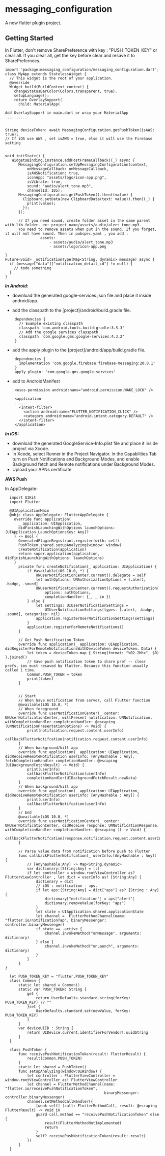 # messaging_configuration

A new flutter plugin project.

## Getting Started

In Flutter, don't remove SharePreference with key : "PUSH_TOKEN_KEY" or clear all. If you clear all, get the key before clear and resave it to SharePrefernces.


    import 'package:messaging_configuration/messaging_configuration.dart';
    class MyApp extends StatelessWidget {
      // This widget is the root of your application.
      @override
      Widget build(BuildContext context) {
        changeStatusBarColor(Colors.transparent, true);
        setupLanguage();
        return OverlaySupport(
          child: MaterialApp(
          
    Add OverlaySupport in main.dart or wrap your MaterialApp 
    ..........
    
    
    String deviceToken: await MessagingConfiguration.getPushToken(isAWS: true);
    // If iOS use AWS , set isAWS = true, else it will use the Firebase setting
    
    
    void initState() {
       WidgetsBinding.instance.addPostFrameCallback((_) async {
          MessagingConfiguration.setUpMessagingConfiguration(context,
              onMessageCallback: onMessageCallback,
              isAWSNotification: true,
              iconApp: "assets/logo/icon-app.png",
              isVibrate: true,
              sound: "audio/alert_tone.mp3",
              channelId: 105);
          MessagingConfiguration.getPushToken().then((value) {
            Clipboard.setData(new ClipboardData(text: value)).then((_) {
              print(value);
            });
          });
          
          // If you need sound, create folder asset in the same parent with lib folder. ex: project_name/assets/audio/alert_tone.mp3. 
          You need to remove assets when put in the sound. If you forget, it will not have sound. Then in pubspec.yaml , you add : 
                    assets:
                        - assets/audio/alert_tone.mp3
                        - assets/logo/icon-app.png

    }
    Future<void> _notificationType(Map<String, dynamic> message) async {
      if (message["data"]["notification_detail_id"] != null) {
        // todo something
      }
    }
    

***In Android:***

   - download the generated google-services.json file and place it inside android/app.
   - add the classpath to the [project]/android/build.gradle file.
    
          dependencies {
            // Example existing classpath
            classpath 'com.android.tools.build:gradle:3.5.3'
            // Add the google services classpath
            classpath 'com.google.gms:google-services:4.3.2'
          }
   - add the apply plugin to the [project]/android/app/build.gradle file.
   
          dependencies {
            implementation 'com.google.firebase:firebase-messaging:20.0.1'
          }
          apply plugin: 'com.google.gms.google-services'
          
   - add to AndroidManifest
          
          <uses-permission android:name="android.permission.WAKE_LOCK" />
       
          <application
          .....
            <intent-filter>
              <action android:name="FLUTTER_NOTIFICATION_CLICK" />
              <category android:name="android.intent.category.DEFAULT" />
            </intent-filter>
          </application>
          

***In iOS:***

  - download the generated GoogleService-Info.plist file and place it inside project via Xcode.
  - In Xcode, select Runner in the Project Navigator. In the Capabilities Tab turn on Push Notifications and Background Modes, and enable Background fetch and Remote notifications under Background Modes.
  - Upload your APNs certificate
  
 ******AWS Push******
 
 In AppDelegate: 
 
      import UIKit
      import Flutter

      @UIApplicationMain
      @objc class AppDelegate: FlutterAppDelegate {
        override func application(
          _ application: UIApplication,
          didFinishLaunchingWithOptions launchOptions: [UIApplication.LaunchOptionsKey: Any]?
        ) -> Bool {
          GeneratedPluginRegistrant.register(with: self)
          PushToken.shared.setupAnalyzing(window: window)
          createNotification(application)
          return super.application(application, didFinishLaunchingWithOptions: launchOptions)
        }
          private func createNotification(_ application: UIApplication) {
              if #available(iOS 10.0, *) {
                  UNUserNotificationCenter.current().delegate = self
                  let authOptions: UNAuthorizationOptions = [.alert, .badge, .sound]
                  UNUserNotificationCenter.current().requestAuthorization(
                      options: authOptions,
                      completionHandler: {_, _ in })
              } else {
                  let settings: UIUserNotificationSettings =
                      UIUserNotificationSettings(types: [.alert, .badge, .sound], categories: nil)
                  application.registerUserNotificationSettings(settings)
              }
              application.registerForRemoteNotifications()
          }

          // Get Push Notification Token
          override func application(_ application: UIApplication, didRegisterForRemoteNotificationsWithDeviceToken deviceToken: Data) {
              let token = deviceToken.map { String(format: "%02.2hhx", $0) }.joined()
              // Save push notification token to share pref -- clear prefs, ios must resaved by flutter. Because this function usually called 1 time.
              Common.PUSH_TOKEN = token
              print(token)
          }


          // Start
          // When have notification from server, call Flutter function
          @available(iOS 10.0, *)
          // When foreground
          override func userNotificationCenter(_ center: UNUserNotificationCenter, willPresent notification: UNNotification, withCompletionHandler completionHandler: @escaping (UNNotificationPresentationOptions) -> Void) {
              print(notification.request.content.userInfo)
              callbackFlutterNotifcation(notification.request.content.userInfo)
          }
          // When background/kill app
          override func application(_ application: UIApplication, didReceiveRemoteNotification userInfo: [AnyHashable : Any], fetchCompletionHandler completionHandler: @escaping (UIBackgroundFetchResult) -> Void) {
              print(userInfo)
              callbackFlutterNotifcation(userInfo)
              completionHandler(UIBackgroundFetchResult.newData)
          }
          // When background/kill app
          override func application(_ application: UIApplication, didReceiveRemoteNotification userInfo: [AnyHashable : Any]) {
              print(userInfo)
              callbackFlutterNotifcation(userInfo)
          }
          // End
          @available(iOS 10.0, *)
          override func userNotificationCenter(_ center: UNUserNotificationCenter, didReceive response: UNNotificationResponse, withCompletionHandler completionHandler: @escaping () -> Void) {
              callbackFlutterNotifcation(response.notification.request.content.userInfo)
          }

          // Parse value data from notification before push to Flutter
          func callbackFlutterNotifcation(_ userInfo:[AnyHashable : Any]) {
              // [Anyhashable:Any] -> Map<String,dynamic>
              var dictionary:[String:Any] = [:]
              if let controller = window.rootViewController as? FlutterViewController , let dict = userInfo as? [String:Any] {
                  dictionary = dict
                  // iOS : notification - aps.
                  if let aps:[String:Any] = dict["aps"] as? [String : Any] {
                      dictionary["notification"] = aps["alert"]
                      dictionary.removeValue(forKey: "aps")
                  }
                  let state = UIApplication.shared.applicationState
                  let channel =  FlutterMethodChannel(name: "flutter.io/notificationTap", binaryMessenger: controller.binaryMessenger)
                  if state == .active {
                      channel.invokeMethod("onMessage", arguments: dictionary)
                  } else {
                      channel.invokeMethod("onLaunch", arguments: dictionary)
                  }
              }
          }
    }
   
      let PUSH_TOKEN_KEY = "flutter.PUSH_TOKEN_KEY"
      class Common {
          static let shared = Common()
          static var PUSH_TOKEN: String {
              get {
                  return UserDefaults.standard.string(forKey: PUSH_TOKEN_KEY) ?? ""
              }set {
                  UserDefaults.standard.set(newValue, forKey: PUSH_TOKEN_KEY)
              }
          }
          var deviceUIID : String {
              return UIDevice.current.identifierForVendor!.uuidString
          }
      }

      class PushToken {
          func receivePushNotificationToken(result: FlutterResult) {
              result(Common.PUSH_TOKEN)
          }
          static let shared = PushToken()
          func setupAnalyzing(window:UIWindow) {
              let controller : FlutterViewController = window.rootViewController as! FlutterViewController
              let channel = FlutterMethodChannel(name: "flutter.io/receivePushNotificationToken",
                                                 binaryMessenger: controller.binaryMessenger)
              channel.setMethodCallHandler({
                  [weak self] (call: FlutterMethodCall, result: @escaping FlutterResult) -> Void in
                  guard call.method == "receivePushNotificationToken" else {
                      result(FlutterMethodNotImplemented)
                      return
                  }
                  self?.receivePushNotificationToken(result: result)
              })
          }
      }

    

